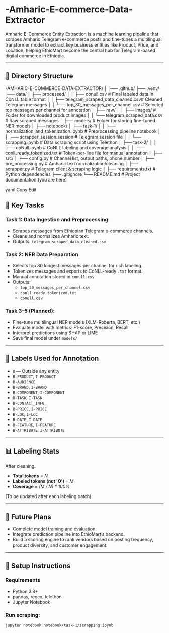 # -Amharic-E-commerce-Data-Extractor
Amharic E-Commerce Entity Extraction is a machine learning pipeline that scrapes Amharic Telegram e-commerce posts and fine-tunes a multilingual transformer model to extract key business entities like Product, Price, and Location,  helping EthioMart become the central hub for Telegram-based digital commerce in Ethiopia.

---
## 📁 Directory Structure
-AMHARIC-E-COMMERCE-DATA-EXTRACTOR/
│
├── .github/
├── .venv/
├── data/
│ ├── processed/
│ │ ├── conull.csv # Final labeled data in CoNLL table format
│ │ ├── telegram_scraped_data_cleaned.csv# Cleaned Telegram messages
│ │ └── top_30_messages_per_channel.csv # Selected top messages per channel for annotation
│ ├── raw/
│ │ ├── images/ # Folder for downloaded product images
│ │ └── telegram_scraped_data.csv # Raw scraped messages
│
├── models/ # Folder for storing fine-tuned NER models
│
├── notebook/
│ ├── task-1/
│ │ ├── normalization_and_tokenization.ipynb # Preprocessing pipeline notebook
│ │ ├── scrapper_session.session # Telegram session file
│ │ └── scrapping.ipynb # Data scraping script using Telethon
│ ├── task-2/
│ │ ├── coNull.ipynb # CoNLL labeling and coverage analysis
│ │ └── conll_ready_tokenized.txt # Token-per-line file for manual annotation
│
├── src/
│ ├── config.py # Channel list, output paths, phone number
│ ├── pre_processing.py # Amharic text normalization/cleaning
│ ├── scrapper.py # Telegram client & scraping logic
│
├── requirements.txt # Python dependencies
├── .gitignore
└── README.md # Project documentation (you are here)

yaml
Copy
Edit

## 🧠 Key Tasks

### Task 1: Data Ingestion and Preprocessing
- Scrapes messages from Ethiopian Telegram e-commerce channels.
- Cleans and normalizes Amharic text.
- Outputs: `telegram_scraped_data_cleaned.csv`

### Task 2: NER Data Preparation
- Selects top 30 longest messages per channel for rich labeling.
- Tokenizes messages and exports to CoNLL-ready `.txt` format.
- Manual annotation stored in `conull.csv`.
- Outputs: 
  - `top_30_messages_per_channel.csv`  
  - `conll_ready_tokenized.txt`  
  - `conull.csv`

### Task 3–5 (Planned):
- Fine-tune multilingual NER models (XLM-Roberta, BERT, etc.)
- Evaluate model with metrics: F1-score, Precision, Recall
- Interpret predictions using SHAP or LIME
- Save final model under `models/`

---

## 📌 Labels Used for Annotation

- `O` — Outside any entity
- `B-PRODUCT`, `I-PRODUCT`
- `B-AUDIENCE`
- `B-BRAND`, `I-BRAND`
- `B-COMPONENT`, `I-COMPONENT`
- `B-TASK`, `I-TASK`
- `B-CONTACT_INFO`
- `B-PRICE`, `I-PRICE`
- `B-LOC`, `I-LOC`
- `B-DATE`, `I-DATE`
- `B-FEATURE`, `I-FEATURE`
- `B-ATTRIBUTE`, `I-ATTRIBUTE`

---

## 📊 Labeling Stats
After cleaning:
- **Total tokens** = _N_
- **Labeled tokens (not 'O')** = _M_
- **Coverage** = _(M / N) * 100%_

(To be updated after each labeling batch)

---

## 🚀 Future Plans
- Complete model training and evaluation.
- Integrate prediction pipeline into EthioMart’s backend.
- Build a scoring engine to rank vendors based on posting frequency, product diversity, and customer engagement.

---

## 🧪 Setup Instructions

### Requirements
- Python 3.8+
- pandas, regex, telethon
- Jupyter Notebook

### Run scraping:
```bash
jupyter notebook notebook/task-1/scrapping.ipynb
